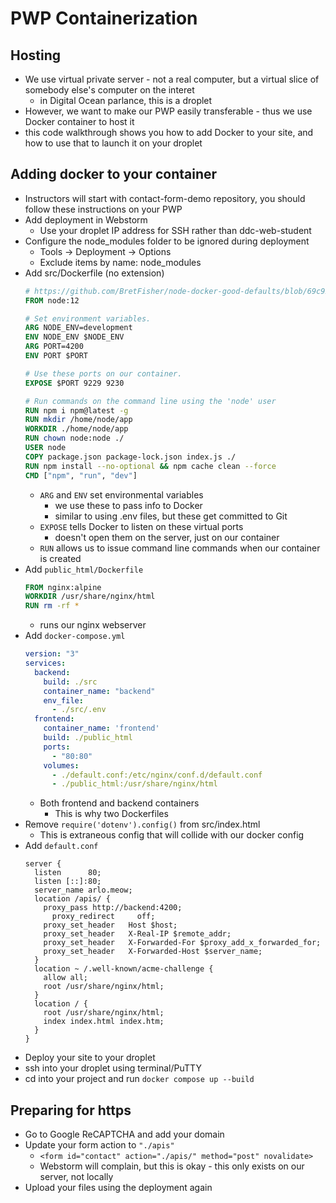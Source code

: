 # PWP Containerization

## Hosting
- We use virtual private server - not a real computer, but a virtual slice of somebody else's computer on the interet
    - in Digital Ocean parlance, this is a droplet
- However, we want to make our PWP easily transferable - thus we use Docker container to host it
- this code walkthrough shows you how to add Docker to your site, and how to use that to launch it on your droplet

## Adding docker to your container
- Instructors will start with contact-form-demo repository, you should follow these instructions on your PWP
- Add deployment in Webstorm
    - Use your droplet IP address for SSH rather than ddc-web-student
- Configure the node_modules folder to be ignored during deployment
    - Tools -> Deployment -> Options
    - Exclude items by name: node_modules
- Add src/Dockerfile (no extension)
    ```dockerfile
    # https://github.com/BretFisher/node-docker-good-defaults/blob/69c923bc646bc96003e9ada55d1ec5ca943a1b19/Dockerfile
    FROM node:12
  
    # Set environment variables.
    ARG NODE_ENV=development
    ENV NODE_ENV $NODE_ENV
    ARG PORT=4200
    ENV PORT $PORT

    # Use these ports on our container.
    EXPOSE $PORT 9229 9230
    
    # Run commands on the command line using the 'node' user
    RUN npm i npm@latest -g
    RUN mkdir /home/node/app
    WORKDIR ./home/node/app
    RUN chown node:node ./
    USER node
    COPY package.json package-lock.json index.js ./
    RUN npm install --no-optional && npm cache clean --force
    CMD ["npm", "run", "dev"]
    ```
    - `ARG` and `ENV` set environmental variables
        - we use these to pass info to Docker
        - similar to using .env files, but these get committed to Git
    - `EXPOSE` tells Docker to listen on these virtual ports
        - doesn't open them on the server, just on our container
    - `RUN` allows us to issue command line commands when our container is created
- Add `public_html/Dockerfile`
    ```dockerfile
    FROM nginx:alpine
    WORKDIR /usr/share/nginx/html
    RUN rm -rf *
    ```
    - runs our nginx webserver
- Add `docker-compose.yml`
    ```yaml
    version: "3"
    services:
      backend:
        build: ./src
        container_name: "backend"
        env_file:
          - ./src/.env
      frontend:
        container_name: 'frontend'
        build: ./public_html
        ports:
          - "80:80"
        volumes:
          - ./default.conf:/etc/nginx/conf.d/default.conf
          - ./public_html:/usr/share/nginx/html
    ```
    - Both frontend and backend containers
        - This is why two Dockerfiles
- Remove `require('dotenv').config()` from src/index.html
    - This is extraneous config that will collide with our docker config
- Add `default.conf`
  ```
  server {
    listen      80;
    listen [::]:80;
    server_name arlo.meow;
    location /apis/ {
      proxy_pass http://backend:4200;
        proxy_redirect     off;
      proxy_set_header   Host $host;
      proxy_set_header   X-Real-IP $remote_addr;
      proxy_set_header   X-Forwarded-For $proxy_add_x_forwarded_for;
      proxy_set_header   X-Forwarded-Host $server_name;
    }
    location ~ /.well-known/acme-challenge {
      allow all;
      root /usr/share/nginx/html;
    }
    location / {
      root /usr/share/nginx/html;
      index index.html index.htm;
    }
  }
  ```
- Deploy your site to your droplet
- ssh into your droplet using terminal/PuTTY
- cd into your project and run `docker compose up --build`

## Preparing for https
- Go to Google ReCAPTCHA and add your domain
- Update your form action to `"./apis"`
    - `<form id="contact" action="./apis/" method="post" novalidate>`
    - Webstorm will complain, but this is okay - this only exists on our server, not locally
- Upload your files using the deployment again
  